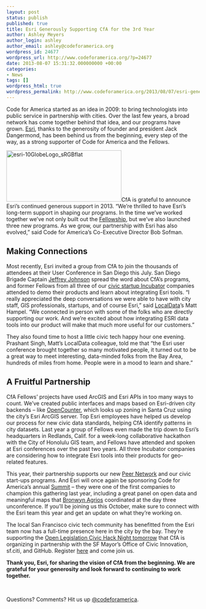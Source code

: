 ```yaml
---
layout: post
status: publish
published: true
title: Esri Generously Supporting CfA for the 3rd Year
author: Ashley Meyers
author_login: ashley
author_email: ashley@codeforamerica.org
wordpress_id: 24677
wordpress_url: http://www.codeforamerica.org/?p=24677
date: 2013-08-07 15:31:32.000000000 +00:00
categories:
- News
tags: []
wordpress_html: true
wordpress_permalink: http://www.codeforamerica.org/2013/08/07/esri-generously-supporting-cfa-for-the-3rd-year/
---
```


<p>Code for America started as an idea in 2009: to bring technologists into public service in partnership with cities. Over the last few years, a broad network has come together behind that idea, and our programs have grown. <a href="http://esri.com/" target="_blank">Esri</a>, thanks to the generosity of founder and president Jack Dangermond, has been behind us from the beginning, every step of the way, as a strong supporter of Code for America and the Fellows.</p>
<div>
<p><a href="http://www.codeforamerica.org/wp-content/uploads/2013/08/esri-10GlobeLogo_sRGBflat.jpg"><img alt="esri-10GlobeLogo_sRGBflat" class="alignright size-medium wp-image-24681" height="134" src="http://www.codeforamerica.org/wp-content/uploads/2013/08/esri-10GlobeLogo_sRGBflat-300x134.jpg" width="300"/></a>CfA is grateful to announce Esri’s continued generous support in 2013. “We’re thrilled to have Esri’s long-term support in shaping our programs. In the time we’ve worked together we’ve not only built out the <a href="http://codeforamerica.org/fellows" target="_blank">Fellowship</a>, but we’ve also launched three new programs. As we grow, our partnership with Esri has also evolved,” said Code for America’s Co-Executive Director Bob Sofman.</p>
<h2>Making Connections</h2>
<p>Most recently, Esri invited a group from CfA to join the thousands of attendees at their User Conference in San Diego this July. San Diego Brigade Captain <a href="https://twitter.com/ortelius%E2%80%8E" target="_blank">Jeffrey Johnson</a> spread the word about CfA’s programs, and former Fellows from all three of our <a href="http://codeforamerica.org/incubator-2/" target="_blank">civic startup Incubator</a> companies attended to demo their products and learn about integrating Esri tools. “I really appreciated the deep conversations we were able to have with city staff, GIS professionals, startups, and of course Esri,” said <a href="http://localdata.com/" target="_blank">LocalData</a>’s Matt Hampel. “We connected in person with some of the folks who are directly supporting our work. And we’re excited about how integrating ESRI data tools into our product will make that much more useful for our customers.”</p>
<p>They also found time to host a little civic tech happy hour one evening. Prashant Singh, Matt’s LocalData colleague, told me that “the Esri user conference brought together so many motivated people, it turned out to be a great way to meet interesting, data-minded folks from the Bay Area, hundreds of miles from home. People were in a mood to learn and share.”</p>
<h2>A Fruitful Partnership</h2>
<p>CfA Fellows’ projects have used ArcGIS and Esri APIs in too many ways to count. We’ve created public interfaces and maps based on Esri-driven city backends – like <a href="http://opencounter.cityofsantacruz.com/" target="_blank">OpenCounter</a>, which looks up zoning in Santa Cruz using the city’s Esri ArcGIS server. Top Esri employees have helped us develop our process for new civic data standards, helping CfA identify patterns in city datasets. Last year a group of Fellows even made the trip down to Esri’s headquarters in Redlands, Calif. for a week-long collaborative hackathon with the City of Honolulu GIS team, and Fellows have attended and spoken at Esri conferences over the past two years. All three Incubator companies are considering how to integrate Esri tools into their products for geo-related features.</p>
<p>This year, their partnership supports our new <a href="http://peernetwork.in/" target="_blank">Peer Network</a> and our civic start-ups programs. And Esri will once again be sponsoring Code for America’s annual <a href="http://cfasummit.org/" target="_blank">Summit</a> – they were one of the first companies to champion this gathering last year, including a great panel on open data and meaningful maps that <a href="https://twitter.com/bronwynagrios" target="_blank">Bronwyn Agrios</a> coordinated at the day three unconference. If you’ll be joining us this October, make sure to connect with the Esri team this year and get an update on what they’re working on.</p>
<p>The local San Francisco civic tech community has benefitted from the Esri team now has a full-time presence here in the city by the bay. They’re supporting the <a href="http://www.eventbrite.com/event/6874298211/estw" target="_blank">Open Legislation Civic Hack Night tomorrow</a> that CfA is organizing in partnership with the SF Mayor’s Office of Civic Innovation, sf.citi, and GitHub. Register <a href="http://www.eventbrite.com/event/6874298211/estw" target="_blank">here</a> and come join us.</p>
<p><strong>Thank you, Esri, for sharing the vision of CfA from the beginning. We are grateful for your generosity and look forward to continuing to work together.</strong></p>
<p> </p>
<p>Questions? Comments? Hit us up <a href="http://twitter.com/codeforamerica" target="_blank">@codeforamerica</a>.</p>
</div>
